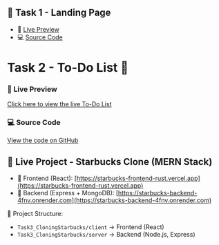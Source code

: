 ## 🔗 Task 1 - Landing Page

- 👀 [Live Preview](https://liveyana-r-d.github.io/task1-landing-page/)
- 💻 [Source Code](https://github.com/Liveyana-R-D/task1-landing-page/)

# Task 2 - To-Do List 📝

### 🔗 Live Preview
[Click here to view the live To-Do List](https://liveyana-r-d.github.io/task2-todo-list/)

### 💻 Source Code
[View the code on GitHub](https://github.com/Liveyana-R-D/task2-todo-list)

## 🚀 Live Project - Starbucks Clone (MERN Stack)

- 🔗 Frontend (React): [https://starbucks-frontend-rust.vercel.app](https://starbucks-frontend-rust.vercel.app)
- 🔗 Backend (Express + MongoDB): [https://starbucks-backend-4fnv.onrender.com](https://starbucks-backend-4fnv.onrender.com)

📁 Project Structure:
- `Task3_CloningStarbucks/client` → Frontend (React)
- `Task3_CloningStarbucks/server` → Backend (Node.js, Express)